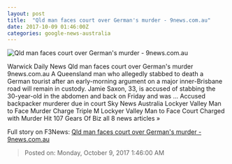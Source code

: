 ```yaml
---
layout: post
title:  "Qld man faces court over German's murder - 9news.com.au"
date: 2017-10-09 01:46:00Z
categories: google-news-australia
---
```


![Qld man faces court over German's murder - 9news.com.au](http://www.9news.com.au/assets/img/9news_imgbg.053d2949.png)

Warwick Daily News Qld man faces court over German's murder 9news.com.au A Queensland man who allegedly stabbed to death a German tourist after an early-morning argument on a major inner-Brisbane road will remain in custody. Jamie Saxon, 33, is accused of stabbing the 30-year-old in the abdomen and back on Friday and was ... Accused backpacker murderer due in court Sky News Australia Lockyer Valley Man to Face Murder Charge Triple M Lockyer Valley Man to Face Court Charged with Murder Hit 107 Gears Of Biz all 8 news articles »


Full story on F3News: [Qld man faces court over German's murder - 9news.com.au](http://www.f3nws.com/n/BFqNpE)

> Posted on: Monday, October 9, 2017 1:46:00 AM
